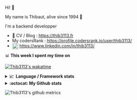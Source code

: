 Hi! 👋

My name is Thibaut, alive since 1994 🍷

I'm a backend developper

-   📝 CV / Blog : https://thib3113.fr
-   My codersRank : https://profile.codersrank.io/user/thib3113/
-   <a href="https://www.linkedin.com/in/thib3113/"><img align="left" alt="Thib3113's Linkedin" width="21px" src="https://img.icons8.com/color/48/linkedin.png" /></a> https://www.linkedin.com/in/thib3113/

📊 **This week I spent my time on**

[![Thib3113's wakatime](https://github-readme-stats.vercel.app/api/wakatime?username=thib3113&layout=default&theme=dracula&langs_count=6&hide_title=true&hide_border=true)](https://wakatime.com/@thib3113)

<details>
  <summary><b>📈&nbsp;&nbsp;Language&nbsp;/&nbsp;Framework stats</b></summary>
  <br/>  
  <a href='https://profile.codersrank.io/user/thib3113/'>
  <img src='http://cr-skills-chart-widget.azurewebsites.net/api/api?username=thib3113&padding=30&skills=php,batchfile,javascript,less,mysql,reactjs,scss,shell,typescript,vue'>
  </a>
</details>

<details>
  <summary><b>:octocat: My Github stats</b></summary>
  <br/>  
  
  <img src="https://github-readme-stats.vercel.app/api?username=thib3113&theme=dracula&show_icons=true&" alt="Thib3113's GitHub stats" />

<!--START_SECTION:activity-->

1. 🗣 Commented on [#370](https://github.com/moleculerjs/moleculer-db/pull/370#issuecomment-1738002403) in [moleculerjs/moleculer-db](https://github.com/moleculerjs/moleculer-db)
2. 🗣 Commented on [#354](https://github.com/moleculerjs/moleculer-db/pull/354#issuecomment-1736881443) in [moleculerjs/moleculer-db](https://github.com/moleculerjs/moleculer-db)
3. 🗣 Commented on [#354](https://github.com/moleculerjs/moleculer-db/pull/354#issuecomment-1735962872) in [moleculerjs/moleculer-db](https://github.com/moleculerjs/moleculer-db)
4. 🗣 Commented on [#354](https://github.com/moleculerjs/moleculer-db/pull/354#issuecomment-1734095133) in [moleculerjs/moleculer-db](https://github.com/moleculerjs/moleculer-db)
5. 🗣 Commented on [#354](https://github.com/moleculerjs/moleculer-db/pull/354#issuecomment-1733637678) in [moleculerjs/moleculer-db](https://github.com/moleculerjs/moleculer-db)
 <!--END_SECTION:activity-->

</details>

![Thib3113's github metrics](https://gist.githubusercontent.com/thib3113/83a96e16f8bca103f1b0e376186c66ec/raw/github-metrics.svg)
